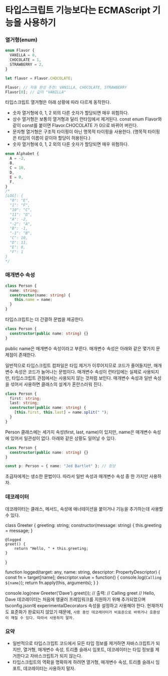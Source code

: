 # 타입스크립트 기능보다는 ECMAScript 기능을 사용하기

### 열거형(enum)

```ts
enum Flavor {
  VANILLA = 0,
  CHOCOLATE = 1,
  STRAWBERRY = 2,
}

let flavor = Flavor.CHOCOLATE;

Flavor; // 자동 완성 추천: VANILLA, CHOCOLATE, STRAWBERRY
Flavor[0]; // 값이 "VANILLA"
```

타입스크립트 열거형은 아래 상황에 따라 다르게 동작한다.

- 숫자 열거형에 0, 1, 2 외의 다른 숫자가 할당되면 매우 위험하다.
- 상수 열거형은 보통의 열거형과 달리 런타임에서 제거된다. const enum Flavor와 같이 const를 붙이면 Flavor.CHOCOLATE 가 0으로 바뀌어 버린다.
- 문자형 열거형은 구조적 타이핑이 아닌 명목적 타이핑을 사용한다. (명목적 타이핑은 타입의 이름이 같이야 할당이 허용된다.)
- 숫자 열거형에 0, 1, 2 외의 다른 숫자가 할당되면 매우 위험하다.

```ts
enum Alphabet {
  A = -2,
  B,
  C = 10,
  D,
  E = 0,
  F,
}
/*
[LOG]: {
  "0": "E",
  "1": "F",
  "10": "C",
  "11": "D",
  "A": -2,
  "-2": "A",
  "B": -1,
  "-1": "B",
  "C": 10,
  "D": 11,
  "E": 0,
  "F": 1
} 
*/
```

### 매개변수 속성

```ts
class Person {
  name: string;
  constructor(name: string) {
    this.name = name;
  }
}
```

타입스크립트는 더 간결하 문법을 제공한다.

```ts
class Person {
  constructor(public name: string) {}
}
```

public name은 매개변수 속성이라고 부른다. 매개변수 속성은 아래와 같은 몇가지 문제점이 존재한다.

일반적으로 타입스크립트 컴파일은 타입 제거가 이루어지므로 코드가 줄어들지만, 매개변수 속성은 코드가 늘어나는 문법이다.
매개변수 속성이 런타임에는 실제로 사용되지만, 타입스크립트 관점에서는 사용되지 않는 것처럼 보인다.
매개변수 속성과 일반 속성을 섞어서 사용하면 클래스의 설계가 혼란스러워 진다.

```ts
class Person {
  first: string;
  last: string;
  constructor(public name: string) {
    [this.first, this.last] = name.split(" ");
  }
}
```

Person 클래스에는 세가지 속성(first, last, name)이 있지만, name은 매개변수 속성에 있어서 일관성이 없다. 아래와 같은 상황도 일어날 수 있다.

```ts
class Person {
  constructor(public name: string) {}
}

const p: Person = { name: "Jed Bartlet" }; // 정상
```

초급자에게는 생소한 문법이다. 따라서 일반 속성과 매개변수 속성 중 한 가지만 사용하자.

### 데코레이터

데코레이터는 클래스, 메서드, 속성에 애너테이션을 붙이거나 기능을 추가하는데 사용할 수 있다.

class Greeter {
greeting: string;
constructor(message: string) {
this.greeting = message;
}

    @logged
    greet() {
        return "Hello, " + this.greeting;
    }

}

function logged(target: any, name: string, descriptor: PropertyDescriptor) {
const fn = target[name];
descriptor.value = function() {
console.log(`Calling ${name}`);
return fn.apply(this, arguments);
}
}

console.log(new Greeter('Dave').greet());
// 출력:
// Calling greet
// Hello, Dave
데코레이터는 처음에 앵귤러 프레임워크를 지원하기 위해 추가되었으며 tsconfig.json에 experimentalDecorators 속성을 설정하고 사용해야 한다. 현재까지도 표준화가 완료되지 않았기 때문에, `사용 중인 데코레이터가 비표준으로 바뀌거나 호환성이 깨질 수 있다. 따라서 사용하지 말자.`

### 요약

- 일반적으로 타입스크립트 코드에서 모든 타입 정보를 제거하면 자바스크립트가 되지만, 열거형, 매개변수 속성, 트리플 슬래시 임포트, 데코레이터는 타입 정보를 제거한다고 자바스크립트가 되지 않는다.
- 타입스크립트의 역확을 명확하게 하려면 열거형, 매개변수 속성, 트리플 슬래시 임포트, 데코레이터는 사용하지 말자.
